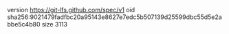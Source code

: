 version https://git-lfs.github.com/spec/v1
oid sha256:9021479fadfbc20a95143e8627e7edc5b507139d25599dbc55d5e2abbe5c4b80
size 3113
